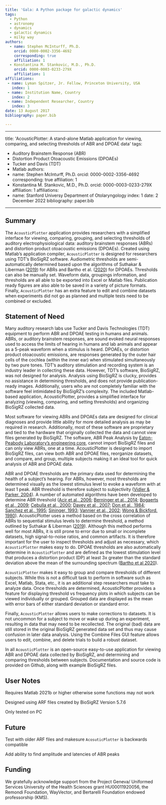 ```yaml
---
title: 'Gala: A Python package for galactic dynamics'
tags:
  - Python
  - astronomy
  - dynamics
  - galactic dynamics
  - milky way
authors:
  - name: Stephen McInturff, Ph.D.
    orcid: 0000-0002-3356-4692
    corresponding: true
    affiliation: 1  
  - Konstantina M. Stankovic, M.D., Ph.D. 
    orcid: 0000-0003-0233-279X
    affiliation: 1
affiliations:
 - name: Lyman Spitzer, Jr. Fellow, Princeton University, USA
   index: 1
 - name: Institution Name, Country
   index: 2
 - name: Independent Researcher, Country
   index: 3
date: 13 August 2017
bibliography: paper.bib

---
```



---
title: 'AcousticPlotter: A stand-alone Matlab application for viewing, comparing, and selecting thresholds of ABR and DPOAE data'
tags:
  - Auditory Brainstem Response (ABR)
  - Distortion Product Otoacoustic Emissions (DPOAEs)
  - Tucker and Davis (TDT)
  - Matlab
authors:
  - name: Stephen McInturff, Ph.D.
    orcid: 0000-0002-3356-4692
    corresponding: true
    affiliation: 1  
  - Konstantina M. Stankovic, M.D., Ph.D. 
    orcid: 0000-0003-0233-279X
    affiliation: 1
affiliations:
  - name: Stanford Universy Department of Otolaryngology
    index: 1
date: 2 December 2022
bibliography: paper.bib
---


## Summary

The `AcousticPlotter` application provides researchers with a simplified interface for viewing, comparing, grouping, and selecting thresholds of auditory electrophysiological data: auditory brainstem responses (ABRs) and distortion product otoacoustic emissions (DPOAEs). Created using Matlab’s application compiler, `AcousticPlotter` is designed for researchers using TDT’s BioSigRZ software. Audiometric thresholds are semi-automatically determined based upon the algorithms of Suthakar & Liberman ([2019](https://doi.org/10.1016/j.heares.2019.107782)) for ABRs and Bartho et al. ([2020](https://github.com/CDTbot/CDTbot)) for DPOAEs. Thresholds can also be manually set. Waveform data, groupings information, and thresholds are all able to be exported into Excel or Matlab files. Publication ready figures are also able to be saved in a variety of picture formats. Finally, `AcousticPlotter` has an extra feature to edit and combine datasets when experiments did not go as planned and multiple tests need to be combined or excluded. 

## Statement of Need

Many auditory research labs use Tucker and Davis Technologies (TDT) equipment to perform ABR and DPOAE testing in humans and animals. ABRs, or auditory brainstem responses, are sound evoked neural responses used to access the limits of hearing in humans and lab animals and appear as a 5-peak waveform when a stimulus is heard. DPOAEs, or distortion product otoacoustic emissions, are responses generated by the outer hair cells of the cochlea (within the inner ear) when stimulated simultaneously by two pure tones. TDT’s auditory stimulation and recording system is an industry leader in collecting these data. However, TDT’s software, BioSigRZ, was not designed for analysis. Analysis using BioSigRZ is clucky, provides no assistance in determining thresholds, and does not provide publication-ready images. Additionally, users who are not completely familiar with the software feel intimidated by BioSigRZ’s complexity. The included Matlab-based application, AcousticPlotter, provides a simplified interface for analyzing (viewing, comparing, and setting thresholds) and organizing BioSigRZ collected data.

Most software for viewing ABRs and DPOAEs data are designed for clinical diagnoses and provide little ability for more detailed analysis as may be required in research. Additionally, most of these software are proprietary and tied to the hardware that originally collected the data and cannot view files generated by BioSigRZ. The software, ABR Peak Analysis by [Eaton-Peabody Laboratory’s engineering core](https://www.masseyeandear.org/research/otolaryngology/eaton-peabody-laboratories/engineering-core), cannot import BioSigRZ files and can only view ABRs, one at a time. AcousticPlotter is designed to import BioSigRZ files, can view both ABR and DPOAE files, reorganize datasets, and compare, and group, multiple subjects making it an ideal tool for quick analysis of ABR and DPOAE data.
    
ABR and DPOAE thresholds are the primary data used for determining the health of a subject’s hearing. For ABRs, however, most thresholds are determined visually as the lowest stimulus level to evoke a waveform with at least 1 peak. ABR threshold is therefore subject to subjectivity 
([Vidler & Parker, 2004](https://pubmed.ncbi.nlm.nih.gov/15515641/)). A number of automated algorithms have been developed to determine ABR threshold 
([Acir et al., 2006](https://doi.org/10.1016/j.engappai.2005.08.004); 
[Berninger et al., 2014](https://pubmed.ncbi.nlm.nih.gov/24557002/); 
[Bogaerts et al., 2009](https://pubmed.ncbi.nlm.nih.gov/19706195/); 
[Cebulla et al., 2000](https://pubmed.ncbi.nlm.nih.gov/10718676/); 
[Davey et al., 2007](https://pubmed.ncbi.nlm.nih.gov/16930965/); 
[Don et al., 1984](https://pubmed.ncbi.nlm.nih.gov/6523040/); 
[Sanchez et al., 1995](https://pubmed.ncbi.nlm.nih.gov/7490163/); 
[Sininger, 1993](https://pubmed.ncbi.nlm.nih.gov/8444334/); 
[Vannier et al., 2002](https://pubmed.ncbi.nlm.nih.gov/12069764/); 
[Wong & Bickford, 1980](https://pubmed.ncbi.nlm.nih.gov/6159189/)). 
AcousticPlotter uses a method based on the cross correlation of ABRs to sequential stimulus levels to determine threshold, a method outlined by Suthakar & Liberman ([2019](https://doi.org/10.1016/j.heares.2019.107782)). Although this method performs well for most ABRs, it is still prone to error due to small or incomplete datasets, high signal-to-noise ratios, and common artifacts. It is therefore important for the user to inspect thresholds and adjust as necessary, which `AcousticPlotter` makes easy to do. DPOAE thresholds are also automatically determine in `AcousticPlotter` and are defined as the lowest stimulation level that produces a distortion product (DP) at least 3x greater than the standard deviation above the mean of the surrounding spectrum ([Bartho et al 2020](https://github.com/CDTbot/CDTbot)). 
    
`AcousticPlotter` makes it easy to group and compare thresholds of different subjects. While this is not a difficult task to perform in software such as Excel, Matlab, Stata, etc., it is an additional step researchers must take to analyze data. Once thresholds are determined, AcousticPlotter provides a feature for displaying threshold vs frequency plots in which subjects can be viewed individually or grouped. Grouped data are displayed as the mean with error bars of either standard deviation or standard error.
	
Finally, `AcousticPlotter` allows users to make corrections to datasets. It is not uncommon for a subject to move or wake up during an experiment, resulting in data that may need to be recollected. The original (bad) data are still stored in the original BioSigRZ generated data set and thus may cause confusion in later data analysis. Using the Combine Files GUI feature allows users to edit, combine, and delete trials to build a robust dataset.
    
In all `AcousticPlotter` is an open-source easy-to-use application for viewing ABR and DPOAE data collected by BioSigRZ, and determining and comparing thresholds between subjects. Documentation and source code is provided on Github, along with example BioSigRZ files. 


## User Notes

Requires Matlab 2021b or higher otherwise some functions may not work

Designed using ARF files created by BioSigRZ Version 5.7.6

Only tested on PC

## Future

Test with older ARF files and makesure `AcosuticPlotter` is backwards compatible

Add ability to find amplitude and latencies of ABR peaks

## Funding

We gratefully acknowledge support from the Project Geneva/ Uniformed Services University of the Health Sciences grant HU00011920056, the Remondi Foundation, WayVector, and Bertarelli Foundation endowed professorship (KMS).
